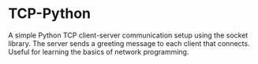 # TCP-Python
A simple Python TCP client-server communication setup using the socket library. The server sends a greeting message to each client that connects. Useful for learning the basics of network programming.

